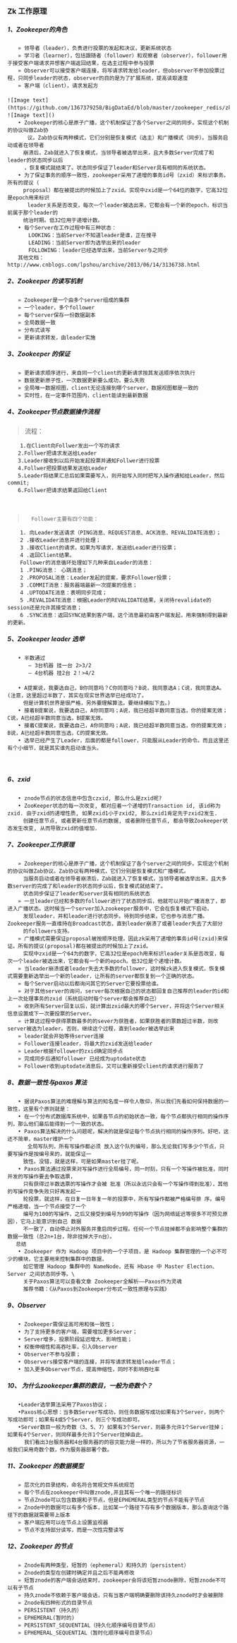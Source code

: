 



### Zk 工作原理


#####  1、Zookeeper的角色
	　　» 领导者（leader），负责进行投票的发起和决议，更新系统状态
	　　» 学习者（learner），包括跟随者（follower）和观察者（observer），follower用于接受客户端请求并想客户端返回结果，在选主过程中参与投票
	　　» Observer可以接受客户端连接，将写请求转发给leader，但observer不参加投票过程，只同步leader的状态，observer的目的是为了扩展系统，提高读取速度
	　　» 客户端（client），请求发起方
	　　
	![Image text](https://github.com/1367379258/BigDataEd/blob/master/zookeeper_redis/zk/photo/zk%E9%9B%86%E7%BE%A4.jpg)　　 
	![Image text]()　　　 　
	　　• Zookeeper的核心是原子广播，这个机制保证了各个Server之间的同步。实现这个机制的协议叫做Zab协
	　　   议。Zab协议有两种模式，它们分别是恢复模式（选主）和广播模式（同步）。当服务启动或者在领导者
	　　　崩溃后，Zab就进入了恢复模式，当领导者被选举出来，且大多数Server完成了和leader的状态同步以后
	　　  ，恢复模式就结束了。状态同步保证了leader和Server具有相同的系统状态。
	　　• 为了保证事务的顺序一致性，zookeeper采用了递增的事务id号（zxid）来标识事务。所有的提议（
	　　　proposal）都在被提出的时候加上了zxid。实现中zxid是一个64位的数字，它高32位是epoch用来标识
	　　   leader关系是否改变，每次一个leader被选出来，它都会有一个新的epoch，标识当前属于那个leader的
	　　　统治时期。低32位用于递增计数。
	　　• 每个Server在工作过程中有三种状态：
	　　　　LOOKING：当前Server不知道leader是谁，正在搜寻
	　　　　LEADING：当前Server即为选举出来的leader
	　　　　FOLLOWING：leader已经选举出来，当前Server与之同步
	　　其他文档：http://www.cnblogs.com/lpshou/archive/2013/06/14/3136738.html
#####  2、Zookeeper 的读写机制
	　　» Zookeeper是一个由多个server组成的集群
	　　» 一个leader，多个follower
	　　» 每个server保存一份数据副本
	　　» 全局数据一致
	　　» 分布式读写
	　　» 更新请求转发，由leader实施
#####  3、Zookeeper 的保证　
	　　» 更新请求顺序进行，来自同一个client的更新请求按其发送顺序依次执行
	　　» 数据更新原子性，一次数据更新要么成功，要么失败
	　　» 全局唯一数据视图，client无论连接到哪个server，数据视图都是一致的
	　　» 实时性，在一定事件范围内，client能读到最新数据
#####  4、Zookeeper节点数据操作流程

>	流程： 

		1.在Client向Follwer发出一个写的请求
	　　2.Follwer把请求发送给Leader
	　　3.Leader接收到以后开始发起投票并通知Follwer进行投票
	　　4.Follwer把投票结果发送给Leader
	　　5.Leader将结果汇总后如果需要写入，则开始写入同时把写入操作通知给Leader，然后commit;
	　　6.Follwer把请求结果返回给Client　
　　　　　
>		Follower主要有四个功能：

		1. 向Leader发送请求（PING消息、REQUEST消息、ACK消息、REVALIDATE消息）；
		2 .接收Leader消息并进行处理；
		3 .接收Client的请求，如果为写请求，发送给Leader进行投票；
		4 .返回Client结果。
		Follower的消息循环处理如下几种来自Leader的消息：
		1 .PING消息： 心跳消息；
		2 .PROPOSAL消息：Leader发起的提案，要求Follower投票；
		3 .COMMIT消息：服务器端最新一次提案的信息；
		4 .UPTODATE消息：表明同步完成；
		5 .REVALIDATE消息：根据Leader的REVALIDATE结果，关闭待revalidate的session还是允许其接受消息；
		6 .SYNC消息：返回SYNC结果到客户端，这个消息最初由客户端发起，用来强制得到最新的更新。
		
#####  5、Zookeeper leader 选举　　
	　　• 半数通过
	　　　　– 3台机器 挂一台 2>3/2
	　　　　– 4台机器 挂2台 2！>4/2
	　　
	　　• A提案说，我要选自己，B你同意吗？C你同意吗？B说，我同意选A；C说，我同意选A。(注意，这里超过半数了，其实在现实世界选举已经成功了。
	　　　但是计算机世界是很严格，另外要理解算法，要继续模拟下去。)
	　　• 接着B提案说，我要选自己，A你同意吗；A说，我已经超半数同意当选，你的提案无效；C说，A已经超半数同意当选，B提案无效。
	　　• 接着C提案说，我要选自己，A你同意吗；A说，我已经超半数同意当选，你的提案无效；B说，A已经超半数同意当选，C的提案无效。
	　　• 选举已经产生了Leader，后面的都是follower，只能服从Leader的命令。而且这里还有个小细节，就是其实谁先启动谁当头。
	　　 
	　　 
#####  6、zxid
	　　• znode节点的状态信息中包含czxid, 那么什么是zxid呢?
	　　• ZooKeeper状态的每一次改变, 都对应着一个递增的Transaction id, 该id称为zxid. 由于zxid的递增性质, 如果zxid1小于zxid2, 那么zxid1肯定先于zxid2发生.
	　　　创建任意节点, 或者更新任意节点的数据, 或者删除任意节点, 都会导致Zookeeper状态发生改变, 从而导致zxid的值增加.
#####  7、Zookeeper工作原理
	　　» Zookeeper的核心是原子广播，这个机制保证了各个server之间的同步。实现这个机制的协议叫做Zab协议。Zab协议有两种模式，它们分别是恢复模式和广播模式。
	　　　当服务启动或者在领导者崩溃后，Zab就进入了恢复模式，当领导者被选举出来，且大多数server的完成了和leader的状态同步以后，恢复模式就结束了。
	　　　状态同步保证了leader和server具有相同的系统状态
	　　» 一旦leader已经和多数的follower进行了状态同步后，他就可以开始广播消息了，即进入广播状态。这时候当一个server加入zookeeper服务中，它会在恢复模式下启动，
	　　　发现leader，并和leader进行状态同步。待到同步结束，它也参与消息广播。Zookeeper服务一直维持在Broadcast状态，直到leader崩溃了或者leader失去了大部分
	　　　的followers支持。
	　　» 广播模式需要保证proposal被按顺序处理，因此zk采用了递增的事务id号(zxid)来保证。所有的提议(proposal)都在被提出的时候加上了zxid。
	　　　实现中zxid是一个64为的数字，它高32位是epoch用来标识leader关系是否改变，每次一个leader被选出来，它都会有一个新的epoch。低32位是个递增计数。
	　　» 当leader崩溃或者leader失去大多数的follower，这时候zk进入恢复模式，恢复模式需要重新选举出一个新的leader，让所有的server都恢复到一个正确的状态。　
	　　» 每个Server启动以后都询问其它的Server它要投票给谁。
	　　» 对于其他server的询问，server每次根据自己的状态都回复自己推荐的leader的id和上一次处理事务的zxid（系统启动时每个server都会推荐自己）
	　　» 收到所有Server回复以后，就计算出zxid最大的哪个Server，并将这个Server相关信息设置成下一次要投票的Server。
	　　» 计算这过程中获得票数最多的的sever为获胜者，如果获胜者的票数超过半数，则改server被选为leader。否则，继续这个过程，直到leader被选举出来　　
	　　» leader就会开始等待server连接
	　　» Follower连接leader，将最大的zxid发送给leader
	　　» Leader根据follower的zxid确定同步点
	　　» 完成同步后通知follower 已经成为uptodate状态
	　　» Follower收到uptodate消息后，又可以重新接受client的请求进行服务了
#####  8、数据一致性与paxos 算法　　
	　　• 据说Paxos算法的难理解与算法的知名度一样令人敬仰，所以我们先看如何保持数据的一致性，这里有个原则就是：
	　　• 在一个分布式数据库系统中，如果各节点的初始状态一致，每个节点都执行相同的操作序列，那么他们最后能得到一个一致的状态。
	　　• Paxos算法解决的什么问题呢，解决的就是保证每个节点执行相同的操作序列。好吧，这还不简单，master维护一个
	　　   全局写队列，所有写操作都必须 放入这个队列编号，那么无论我们写多少个节点，只要写操作是按编号来的，就能保证一
	　　　致性。没错，就是这样，可是如果master挂了呢。
	　　• Paxos算法通过投票来对写操作进行全局编号，同一时刻，只有一个写操作被批准，同时并发的写操作要去争取选票，
	　　　只有获得过半数选票的写操作才会被 批准（所以永远只会有一个写操作得到批准），其他的写操作竞争失败只好再发起一
	　　　轮投票，就这样，在日复一日年复一年的投票中，所有写操作都被严格编号排 序。编号严格递增，当一个节点接受了一个
	　　　编号为100的写操作，之后又接受到编号为99的写操作（因为网络延迟等很多不可预见原因），它马上能意识到自己 数据
	　　　不一致了，自动停止对外服务并重启同步过程。任何一个节点挂掉都不会影响整个集群的数据一致性（总2n+1台，除非挂掉大于n台）。
	　 总结
	　　• Zookeeper 作为 Hadoop 项目中的一个子项目，是 Hadoop 集群管理的一个必不可少的模块，它主要用来控制集群中的数据，
	　　　如它管理 Hadoop 集群中的 NameNode，还有 Hbase 中 Master Election、Server 之间状态同步等。\
	　　　关于Paxos算法可以查看文章 Zookeeper全解析——Paxos作为灵魂
	　　　推荐书籍：《从Paxos到Zookeeper分布式一致性原理与实践》

#####  9、Observer　　
	　　• Zookeeper需保证高可用和强一致性；
	　　• 为了支持更多的客户端，需要增加更多Server；
	　　• Server增多，投票阶段延迟增大，影响性能；
	　　• 权衡伸缩性和高吞吐率，引入Observer
	　　• Observer不参与投票；
	　　• Observers接受客户端的连接，并将写请求转发给leader节点；
	　　• 加入更多Observer节点，提高伸缩性，同时不影响吞吐率
#####  10、 为什么zookeeper集群的数目，一般为奇数个？
	　　•Leader选举算法采用了Paxos协议；
	　　•Paxos核心思想：当多数Server写成功，则任务数据写成功如果有3个Server，则两个写成功即可；如果有4或5个Server，则三个写成功即可。
	　　•Server数目一般为奇数（3、5、7）如果有3个Server，则最多允许1个Server挂掉；如果有4个Server，则同样最多允许1个Server挂掉由此，
	　　  我们看出3台服务器和4台服务器的的容灾能力是一样的，所以为了节省服务器资源，一般我们采用奇数个数，作为服务器部署个数。
#####  11、Zookeeper 的数据模型　
	　　» 层次化的目录结构，命名符合常规文件系统规范
	　　» 每个节点在zookeeper中叫做znode,并且其有一个唯一的路径标识
	　　» 节点Znode可以包含数据和子节点，但是EPHEMERAL类型的节点不能有子节点
	　　» Znode中的数据可以有多个版本，比如某一个路径下存有多个数据版本，那么查询这个路径下的数据就需要带上版本
	　　» 客户端应用可以在节点上设置监视器
	　　» 节点不支持部分读写，而是一次性完整读写
#####  12、Zookeeper 的节点
	　　» Znode有两种类型，短暂的（ephemeral）和持久的（persistent）
	　　» Znode的类型在创建时确定并且之后不能再修改
	　　» 短暂znode的客户端会话结束时，zookeeper会将该短暂znode删除，短暂znode不可以有子节点
	　　» 持久znode不依赖于客户端会话，只有当客户端明确要删除该持久znode时才会被删除
	　　» Znode有四种形式的目录节点
	　　» PERSISTENT（持久的）
	　　» EPHEMERAL(暂时的)
	　　» PERSISTENT_SEQUENTIAL（持久化顺序编号目录节点）
	　　» EPHEMERAL_SEQUENTIAL（暂时化顺序编号目录节点）






